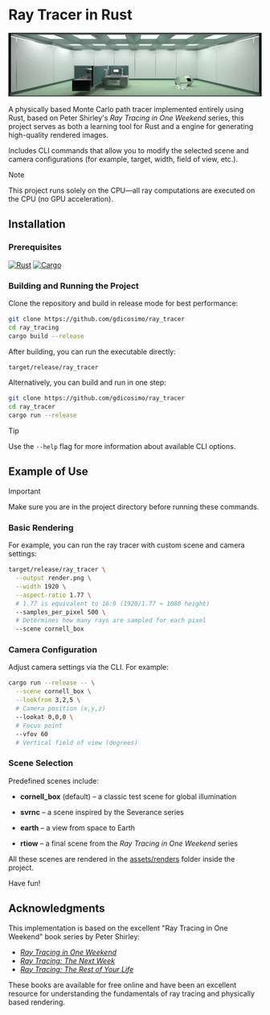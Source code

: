 # Ray Tracer in Rust

![Render Example](assets/renders/svrnc.png)

A physically based Monte Carlo path tracer implemented entirely using Rust, based on Peter Shirley's _Ray Tracing in One Weekend_ series, this project serves as both a learning tool for Rust and a engine for generating high-quality rendered images.

Includes CLI commands that allow you to modify the selected scene and camera configurations (for example, target, width, field of view, etc.).

> [!NOTE]
> This project runs solely on the CPU—all ray computations are executed on the CPU (no GPU acceleration).

## Installation

### Prerequisites

[![Rust](https://img.shields.io/badge/Rust-1.70%2B-orange.svg)](https://www.rust-lang.org)
[![Cargo](https://img.shields.io/badge/Cargo-1.70%2B-blue.svg)](https://doc.rust-lang.org/cargo/)

### Building and Running the Project

Clone the repository and build in release mode for best performance:

```bash
git clone https://github.com/gdicosimo/ray_tracer
cd ray_tracing
cargo build --release
```

After building, you can run the executable directly:

```bash
target/release/ray_tracer
```

Alternatively, you can build and run in one step:

```bash
git clone https://github.com/gdicosimo/ray_tracer
cd ray_tracer
cargo run --release
```

> [!TIP]
> Use the `--help` flag for more information about available CLI options.

## Example of Use

> [!IMPORTANT]
> Make sure you are in the project directory before running these commands.

### Basic Rendering

For example, you can run the ray tracer with custom scene and camera settings:

```bash
target/release/ray_tracer \
  --output render.png \
  --width 1920 \
  --aspect-ratio 1.77 \
  # 1.77 is equivalent to 16:9 (1920/1.77 ≈ 1080 height)
  --samples_per_pixel 500 \
  # Determines how many rays are sampled for each pixel
  --scene cornell_box
```

### Camera Configuration

Adjust camera settings via the CLI. For example:

```bash
cargo run --release -- \
  --scene cornell_box \
  --lookfrom 3,2,5 \
  # Camera position (x,y,z)
  --lookat 0,0,0 \
  # Focus point
  --vfov 60
  # Vertical field of view (degrees)
```

### Scene Selection

Predefined scenes include:

- **cornell_box** (default) – a classic test scene for global illumination

- **svrnc** – a scene inspired by the Severance series

- **earth** – a view from space to Earth

- **rtiow** – a final scene from the _Ray Tracing in One Weekend_ series

All these scenes are rendered in the [assets/renders](assets/renders) folder inside the project.

Have fun!

## Acknowledgments

This implementation is based on the excellent "Ray Tracing in One Weekend" book series by Peter Shirley:

- [_Ray Tracing in One Weekend_](https://raytracing.github.io/books/RayTracingInOneWeekend.html)
- [_Ray Tracing: The Next Week_](https://raytracing.github.io/books/RayTracingTheNextWeek.html)
- [_Ray Tracing: The Rest of Your Life_](https://raytracing.github.io/books/RayTracingTheRestOfYourLife.html)

These books are available for free online and have been an excellent resource for understanding the fundamentals of ray tracing and physically based rendering.
